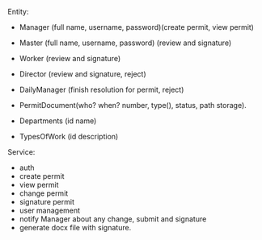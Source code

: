 Entity:

- Manager (full name, username, password)(create permit, view permit)
- Master (full name, username, password) (review and signature)
- Worker (review and signature)
- Director (review and signature, reject)
- DailyManager (finish resolution for permit, reject)

- PermitDocument(who? when? number, type(), status, path storage).
- Departments (id name) 
- TypesOfWork (id description)

Service:
- auth
- create permit
- view permit
- change permit
- signature permit
- user management 
- notify Manager about any change, submit and signature
- generate docx file with signature. 